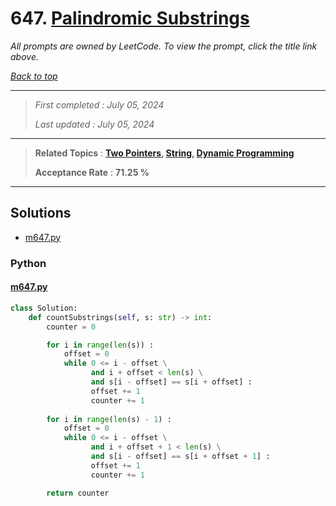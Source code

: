 # 647. [Palindromic Substrings](<https://leetcode.com/problems/palindromic-substrings>)

*All prompts are owned by LeetCode. To view the prompt, click the title link above.*

*[Back to top](<../README.md>)*

------

> *First completed : July 05, 2024*
>
> *Last updated : July 05, 2024*

------

> **Related Topics** : **[Two Pointers](<by_topic/Two Pointers.md>), [String](<by_topic/String.md>), [Dynamic Programming](<by_topic/Dynamic Programming.md>)**
>
> **Acceptance Rate** : **71.25 %**

------

## Solutions

- [m647.py](<../my-submissions/m647.py>)
### Python
#### [m647.py](<../my-submissions/m647.py>)
```Python
class Solution:
    def countSubstrings(self, s: str) -> int:
        counter = 0

        for i in range(len(s)) :
            offset = 0
            while 0 <= i - offset \
                  and i + offset < len(s) \
                  and s[i - offset] == s[i + offset] :
                  offset += 1
                  counter += 1
        
        for i in range(len(s) - 1) :
            offset = 0
            while 0 <= i - offset \
                  and i + offset + 1 < len(s) \
                  and s[i - offset] == s[i + offset + 1] :
                  offset += 1
                  counter += 1

        return counter
            
```


